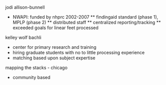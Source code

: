 jodi allison-bunnell
* NWAPI: funded by nhprc 2002-2007
** findingaid standard (phase 1), MPLP (phase 2)
** distributed staff
** centralized reporting/tracking
** exceeded goals for linear feet processed

kelley wolf bachli
* center for primary research and training
* hiring graduate students with no to little processing experience
* matching based upon subject expertise

mapping the stacks - chicago
* community based